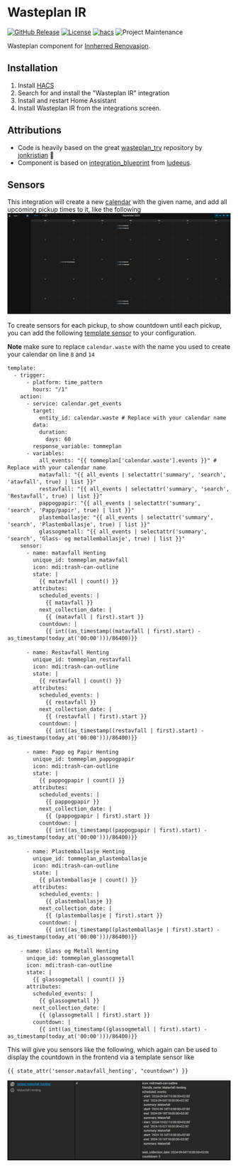 # Wasteplan IR
[![GitHub Release][releases-shield]][releases]
[![License][license-shield]](LICENSE)
[![hacs][hacsbadge]][hacs]
![Project Maintenance][maintenance-shield]

Wasteplan component for [Innherred Renovasjon](https://innherredrenovasjon.no/).

## Installation

1. Install [HACS](http://hacs.xyz/)
2. Search for and install the "Wasteplan IR" integration
3. Install and restart Home Assistant
4. Install Wasteplan IR from the integrations screen.

## Attributions
- Code is heavily based on the great [wasteplan_trv] repository by [jonkristian] 🙌
- Component is based on [integration_blueprint] from [ludeeus].

## Sensors
This integration will create a new [calendar](https://www.home-assistant.io/integrations/local_calendar/) with the given name, and add all upcoming pickup times to it, like the following
![calendar view](docs/calendar.png)

To create sensors for each pickup, to show countdown until each pickup, you can add the following [template sensor](https://www.home-assistant.io/integrations/template/) to your configuration.

**Note** make sure to replace `calendar.waste` with the name you used to create your calendar on line `8` and `14`
```
template:
  - trigger:
      - platform: time_pattern
        hours: "/1"
    action:
      - service: calendar.get_events
        target:
          entity_id: calendar.waste # Replace with your calendar name
        data:
          duration:
            days: 60
        response_variable: tommeplan
      - variables:
          all_events: "{{ tommeplan['calendar.waste'].events }}" # Replace with your calendar name
          matavfall: "{{ all_events | selectattr('summary', 'search', 'atavfall', true) | list }}"
          restavfall: "{{ all_events | selectattr('summary', 'search', 'Restavfall', true) | list }}"
          pappogpapir: "{{ all_events | selectattr('summary', 'search', 'Papp/papir', true) | list }}"
          plastemballasje: "{{ all_events | selectattr('summary', 'search', 'Plastemballasje', true) | list }}"
          glassogmetall: "{{ all_events | selectattr('summary', 'search', 'Glass- og metallemballasje', true) | list }}"
    sensor:
      - name: matavfall Henting
        unique_id: tommeplan_matavfall
        icon: mdi:trash-can-outline
        state: |
          {{ matavfall | count() }}
        attributes:
          scheduled_events: |
            {{ matavfall }}
          next_collection_date: |
            {{ (matavfall | first).start }}
          countdown: |
            {{ int((as_timestamp((matavfall | first).start) - as_timestamp(today_at('00:00')))/86400)}}

      - name: Restavfall Henting
        unique_id: tommeplan_restavfall
        icon: mdi:trash-can-outline
        state: |
          {{ restavfall | count() }}
        attributes:
          scheduled_events: |
            {{ restavfall }}
          next_collection_date: |
            {{ (restavfall | first).start }}
          countdown: |
            {{ int((as_timestamp((restavfall | first).start) - as_timestamp(today_at('00:00')))/86400)}}

      - name: Papp og Papir Henting
        unique_id: tommeplan_pappogpapir
        icon: mdi:trash-can-outline
        state: |
          {{ pappogpapir | count() }}
        attributes:
          scheduled_events: |
            {{ pappogpapir }}
          next_collection_date: |
            {{ (pappogpapir | first).start }}
          countdown: |
            {{ int((as_timestamp((pappogpapir | first).start) - as_timestamp(today_at('00:00')))/86400)}}

      - name: Plastemballasje Henting
        unique_id: tommeplan_plastemballasje
        icon: mdi:trash-can-outline
        state: |
          {{ plastemballasje | count() }}
        attributes:
          scheduled_events: |
            {{ plastemballasje }}
          next_collection_date: |
            {{ (plastemballasje | first).start }}
          countdown: |
            {{ int((as_timestamp((plastemballasje | first).start) - as_timestamp(today_at('00:00')))/86400)}}

    - name: Glass og Metall Henting
      unique_id: tommeplan_glassogmetall
      icon: mdi:trash-can-outline
      state: |
        {{ glassogmetall | count() }}
      attributes:
        scheduled_events: |
          {{ glassogmetall }}
        next_collection_date: |
          {{ (glassogmetall | first).start }}
        countdown: |
          {{ int((as_timestamp((glassogmetall | first).start) - as_timestamp(today_at('00:00')))/86400)}}
```

This will give you sensors like the following, which again can be used to display the countdown in the frontend via a template sensor like
```
{{ state_attr('sensor.matavfall_henting', "countdown") }}
```
![created sensors](docs/sensors.png)


[releases-shield]: https://img.shields.io/github/v/release/thordy/wasteplan_ir.svg
[releases]: https://github.com/thordy/wasteplan_ir/releases
[license-shield]: https://img.shields.io/github/license/thordy/wasteplan_ir.svg
[hacsbadge]: https://img.shields.io/badge/HACS-Custom-orange.svg
[hacs]: https://github.com/hacs/integration
[maintenance-shield]: https://img.shields.io/badge/maintainer-Thord%20Setsaas%20%40thordy-blue.svg

[wasteplan_trv]: https://github.com/jonkristian/wasteplan_trv/
[jonkristian]: https://github.com/jonkristian
[integration_blueprint]: https://github.com/ludeeus/integration_blueprint
[ludeeus]: https://github.com/ludeeus
